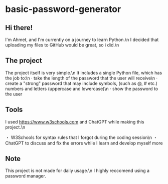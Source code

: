 # basic-password-generator

## Hi there!
I'm Ahmet, and I'm currently on a journey to learn Python.\n
I decided that uploading my files to GitHub would be great, so i did.\n

## The project
The project itself is very simple.\n
It includes a single Python file, which has the job to:\n
· take the length of the password that the user will receive\n 
· create a "strong" password that may include symbols, (such as @, # etc.) numbers and letters (uppercase and lowercase)\n
· show the password to the user

## Tools
I used https://www.w3schools.com and ChatGPT while making this project.\n

・ W3Schools for syntax rules that I forgot during the coding session\n
・ ChatGPT to discuss and fix the errors while I learn and develop myself more

## Note
This project is not made for daily usage.\n
I highly reccomend using a password manager.
